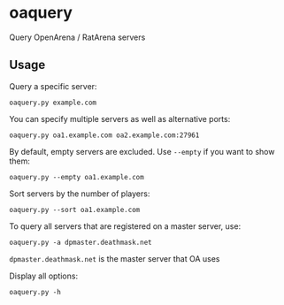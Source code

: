 # oaquery

Query OpenArena / RatArena servers

## Usage

Query a specific server:

```
oaquery.py example.com
```

You can specify multiple servers as well as alternative ports:

```
oaquery.py oa1.example.com oa2.example.com:27961
```

By default, empty servers are excluded. Use `--empty` if you want to show them:

```
oaquery.py --empty oa1.example.com
```

Sort servers by the number of players:

```
oaquery.py --sort oa1.example.com
```

To query all servers that are registered on a master server, use:

```
oaquery.py -a dpmaster.deathmask.net
```

`dpmaster.deathmask.net` is the master server that OA uses

Display all options:

```
oaquery.py -h
```

